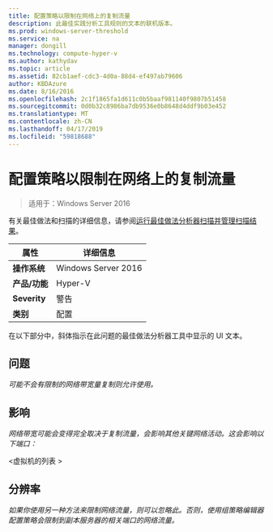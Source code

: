 ```yaml
---
title: 配置策略以限制在网络上的复制流量
description: 此最佳实践分析工具规则的文本的联机版本。
ms.prod: windows-server-threshold
ms.service: na
manager: dongill
ms.technology: compute-hyper-v
ms.author: kathydav
ms.topic: article
ms.assetid: 82cb1aef-cdc3-4d0a-88d4-ef497ab79606
author: KBDAzure
ms.date: 8/16/2016
ms.openlocfilehash: 2c1f1865fa1d611c0b5baaf981140f9807b51458
ms.sourcegitcommit: 0d0b32c8986ba7db9536e0b8648d4ddf9b03e452
ms.translationtype: MT
ms.contentlocale: zh-CN
ms.lasthandoff: 04/17/2019
ms.locfileid: "59818688"
---
```

# <a name="configure-a-policy-to-throttle-the-replication-traffic-on-the-network"></a>配置策略以限制在网络上的复制流量

>适用于：Windows Server 2016

有关最佳做法和扫描的详细信息，请参阅[运行最佳做法分析器扫描并管理扫描结果](https://go.microsoft.com/fwlink/p/?LinkID=223177)。  
  
|属性|详细信息|  
|-|-|  
|**操作系统**|Windows Server 2016|  
|**产品/功能**|Hyper-V|  
|**Severity**|警告|  
|**类别**|配置|  
  
在以下部分中，斜体指示在此问题的最佳做法分析器工具中显示的 UI 文本。  
  
## <a name="issue"></a>问题  
*可能不会有限制的网络带宽量复制则允许使用。*  
  
## <a name="impact"></a>影响  
*网络带宽可能会变得完全取决于复制流量，会影响其他关键网络活动。这会影响以下端口：*  
  
\<虚拟机的列表 >  
  
## <a name="resolution"></a>分辨率  
*如果你使用另一种方法来限制网络流量，则可以忽略此。否则，使用组策略编辑器配置策略会限制到副本服务器的相关端口的网络流量。*  
  
  


